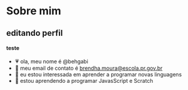 # Sobre mim 

## editando perfil

#### teste
- 💗 ola, meu nome é @behgabi
- 🐇 meu email de contato é brendha.moura@escola.pr.gov.br
- 🧁 eu estou interessada em aprender a programar novas linguagens
- 🤍 estou aprendendo a programar JavasScript e Scratch



